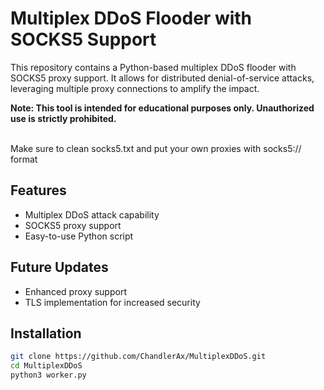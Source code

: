 # Multiplex DDoS Flooder with SOCKS5 Support

This repository contains a Python-based multiplex DDoS flooder with SOCKS5 proxy support. It allows for distributed denial-of-service attacks, leveraging multiple proxy connections to amplify the impact.

**Note: This tool is intended for educational purposes only. Unauthorized use is strictly prohibited.**

<br>
Make sure to clean socks5.txt and put your own proxies with socks5:// format

## Features

- Multiplex DDoS attack capability
- SOCKS5 proxy support
- Easy-to-use Python script

## Future Updates

- Enhanced proxy support
- TLS implementation for increased security

## Installation

```bash
git clone https://github.com/ChandlerAx/MultiplexDDoS.git
cd MultiplexDDoS
python3 worker.py
